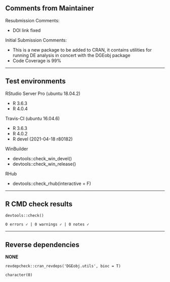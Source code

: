 ## Comments from Maintainer

Resubmission Comments:
* DOI link fixed

Initial Submission Comments:
* This is a new package to be added to CRAN, it contains utilities for running DE analysis 
  in concert with the DGEobj package
* Code Coverage is 99%

---  

## Test environments

RStudio Server Pro (ubuntu 18.04.2)  

* R 3.6.3
* R 4.0.4

Travis-CI (ubuntu 16.04.6)

* R 3.6.3
* R 4.0.2
* R devel (2021-04-18 r80182)

WinBuilder

* devtools::check_win_devel()  
* devtools::check_win_release()  

RHub

* devtools::check_rhub(interactive = F)

---  

## R CMD check results


```
devtools::check()  

0 errors ✓ | 0 warnings ✓ | 0 notes ✓
```

---  

## Reverse dependencies


**NONE**

```
revdepcheck::cran_revdeps('DGEobj.utils', bioc = T)

character(0)
```
